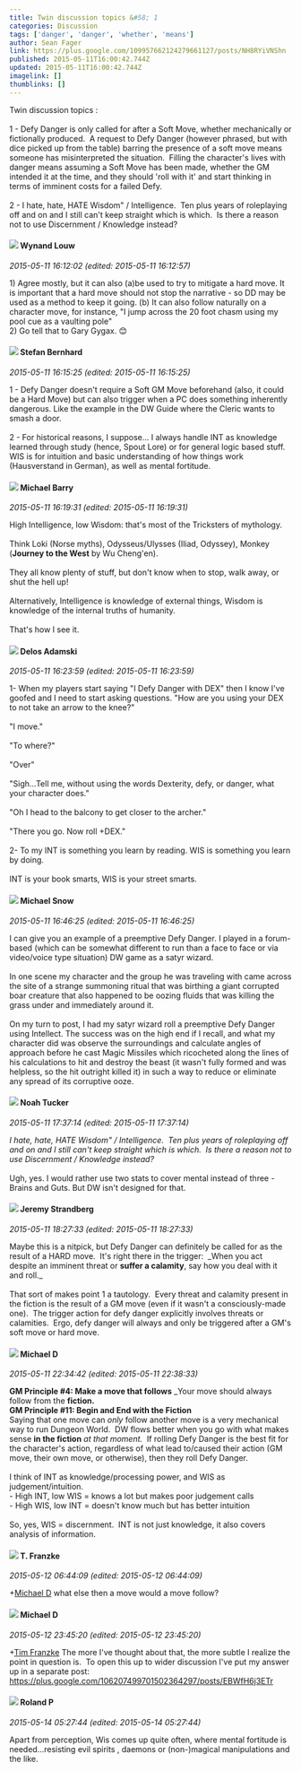 ```yaml
---
title: Twin discussion topics &#58; 1
categories: Discussion
tags: ['danger', 'danger', 'whether', 'means']
author: Sean Fager
link: https://plus.google.com/109957662124279661127/posts/NH8RYiVNShn
published: 2015-05-11T16:00:42.744Z
updated: 2015-05-11T16:00:42.744Z
imagelink: []
thumblinks: []
---
```


Twin discussion topics :<br /><br />1 - Defy Danger is only called for after a Soft Move, whether mechanically or fictionally produced.  A request to Defy Danger (however phrased, but with dice picked up from the table) barring the presence of a soft move means someone has misinterpreted the situation.  Filling the character&#39;s lives with danger means assuming a Soft Move has been made, whether the GM intended it at the time, and they should &#39;roll with it&#39; and start thinking in terms of imminent costs for a failed Defy.<br /><br />2 - I hate, hate, HATE Wisdom&quot; / Intelligence.  Ten plus years of roleplaying off and on and I still can&#39;t keep straight which is which.  Is there a reason not to use Discernment / Knowledge instead?
<div id='comment z12oylbgtzi4ehavz23tfpxyys3ledsbf04'>
  <h4><img src='{{site.baseurl}}//images/avatars/111256963556395023796_photo.jpg'> Wynand Louw</h4>
      <p><cite>2015-05-11 16:12:02 (edited: 2015-05-11 16:12:57)</cite></p>
        <p>1) Agree mostly, but it can also (a)be used to try to mitigate a hard move. It is important that a hard move should not stop the narrative - so DD may be used as a method to keep it going. (b) It can also follow naturally on a  character move, for instance, &quot;I jump across the 20 foot chasm using my pool cue as a vaulting pole&quot;<br />2) Go tell that to Gary Gygax. ﻿😊</p>
</div>
        

<div id='comment z12oylbgtzi4ehavz23tfpxyys3ledsbf04'>
  <h4><img src='{{site.baseurl}}//images/avatars/100228915393704836590_photo.jpg'> Stefan Bernhard</h4>
      <p><cite>2015-05-11 16:15:25 (edited: 2015-05-11 16:15:25)</cite></p>
        <p>1 - Defy Danger doesn&#39;t require a Soft GM Move beforehand (also, it could be a Hard Move) but can also trigger when a PC does something inherently dangerous. Like the example in the DW Guide where the Cleric wants to smash a door.<br /><br />2 - For historical reasons, I suppose... I always handle INT as knowledge learned through study (hence, Spout Lore) or for general logic based stuff. WIS is for intuition and basic understanding of how things work (Hausverstand in German), as well as mental fortitude.</p>
</div>
        

<div id='comment z12oylbgtzi4ehavz23tfpxyys3ledsbf04'>
  <h4><img src='{{site.baseurl}}//images/avatars/111063200037086452489_photo.jpg'> Michael Barry</h4>
      <p><cite>2015-05-11 16:19:31 (edited: 2015-05-11 16:19:31)</cite></p>
        <p>High Intelligence, low Wisdom: that&#39;s most of the Tricksters of mythology.<br /><br />Think Loki (Norse myths), Odysseus/Ulysses (Iliad, Odyssey), Monkey (<b>Journey to the West</b> by Wu Cheng&#39;en). <br /><br />They all know plenty of stuff, but don&#39;t know when to stop, walk away, or shut the hell up! <br /><br />Alternatively, Intelligence is knowledge of external things, Wisdom is knowledge of the internal truths of humanity. <br /><br />That&#39;s how I see it.</p>
</div>
        

<div id='comment z12oylbgtzi4ehavz23tfpxyys3ledsbf04'>
  <h4><img src='{{site.baseurl}}//images/avatars/112189206383181484786_photo.jpg'> Delos Adamski</h4>
      <p><cite>2015-05-11 16:23:59 (edited: 2015-05-11 16:23:59)</cite></p>
        <p>1- When my players start saying &quot;I Defy Danger with DEX&quot; then I know I&#39;ve goofed and I need to start asking questions. &quot;How are you using your DEX to not take an arrow to the knee?&quot; <br /><br />&quot;I move.&quot;<br /><br />&quot;To where?&quot;<br /><br />&quot;Over&quot;<br /><br />&quot;Sigh...Tell me, without using the words Dexterity, defy, or danger, what your character does.&quot;<br /><br />&quot;Oh I head to the balcony to get closer to the archer.&quot;<br /><br />&quot;There you go. Now roll +DEX.&quot;<br /><br />2- To my INT is something you learn by reading. WIS is something you learn by doing.<br /><br />INT is your book smarts, WIS is your street smarts.</p>
</div>
        

<div id='comment z12oylbgtzi4ehavz23tfpxyys3ledsbf04'>
  <h4><img src='{{site.baseurl}}//images/avatars/109741557816559754267_photo.jpg'> Michael Snow</h4>
      <p><cite>2015-05-11 16:46:25 (edited: 2015-05-11 16:46:25)</cite></p>
        <p>I can give you an example of a preemptive Defy Danger. I played in a forum-based (which can be somewhat different to run than a face to face or via video/voice type situation) DW game as a satyr wizard.<br /><br />In one scene my character and the group he was traveling with came across the site of a strange summoning ritual that was birthing a giant corrupted boar creature that also happened to be oozing fluids that was killing the grass under and immediately around it.<br /><br />On my turn to post, I had my satyr wizard roll a preemptive Defy Danger using Intellect. The success was on the high end if I recall, and what my character did was observe the surroundings and calculate angles of approach before he cast Magic Missiles which ricocheted along the lines of his calculations to hit and destroy the beast (it wasn&#39;t fully formed and was helpless, so the hit outright killed it) in such a way to reduce or eliminate any spread of its corruptive ooze.</p>
</div>
        

<div id='comment z12oylbgtzi4ehavz23tfpxyys3ledsbf04'>
  <h4><img src='{{site.baseurl}}//images/avatars/107427721230797057337_photo.jpg'> Noah Tucker</h4>
      <p><cite>2015-05-11 17:37:14 (edited: 2015-05-11 17:37:14)</cite></p>
        <p><i>I hate, hate, HATE Wisdom&quot; / Intelligence.  Ten plus years of roleplaying off and on and I still can&#39;t keep straight which is which.  Is there a reason not to use Discernment / Knowledge instead?</i><br /><br />Ugh, yes. I would rather use two stats to cover mental instead of three - Brains and Guts. But DW isn&#39;t designed for that.</p>
</div>
        

<div id='comment z12oylbgtzi4ehavz23tfpxyys3ledsbf04'>
  <h4><img src='{{site.baseurl}}//images/avatars/102595580176380683252_photo.jpg'> Jeremy Strandberg</h4>
      <p><cite>2015-05-11 18:27:33 (edited: 2015-05-11 18:27:33)</cite></p>
        <p>Maybe this is a nitpick, but Defy Danger can definitely be called for as the result of a HARD move.  It&#39;s right there in the trigger:  _When you act despite an imminent threat or <b>suffer a calamity</b>, say how you deal with it and roll._<br /><br />That sort of makes point 1 a tautology.  Every threat and calamity present in the fiction is the result of a GM move (even if it wasn&#39;t a consciously-made one).  The trigger action for defy danger explicitly involves threats or calamities.  Ergo, defy danger will always and only be triggered after a GM&#39;s soft move or hard move.  </p>
</div>
        

<div id='comment z12oylbgtzi4ehavz23tfpxyys3ledsbf04'>
  <h4><img src='{{site.baseurl}}//images/avatars/106207499701502364297_photo.jpg'> Michael D</h4>
      <p><cite>2015-05-11 22:34:42 (edited: 2015-05-11 22:38:33)</cite></p>
        <p><b>GM Principle #4: Make a move that follows</b> _Your move should always follow from the <b>fiction.</b><br /><b>GM Principle #11: Begin and End with the Fiction</b><br />Saying that one move can <i>only</i> follow another move is a very mechanical way to run Dungeon World.  DW flows better when you go with what makes sense <b>in the fiction</b> <i>at that moment.</i>  If rolling Defy Danger is the best fit for the character&#39;s action, regardless of what lead to/caused their action (GM move, their own move, or otherwise), then they roll Defy Danger.<br /><br />I think of INT as knowledge/processing power, and WIS as judgement/intuition.  <br />- High INT, low WIS = knows a lot but makes poor judgement calls<br />- High WIS, low INT = doesn&#39;t know much but has better intuition<br /><br />So, yes, WIS = discernment.  INT is not just knowledge, it also covers analysis of information.</p>
</div>
        

<div id='comment z12oylbgtzi4ehavz23tfpxyys3ledsbf04'>
  <h4><img src='{{site.baseurl}}//images/avatars/110330901807759406775_photo.jpg'> T. Franzke</h4>
      <p><cite>2015-05-12 06:44:09 (edited: 2015-05-12 06:44:09)</cite></p>
        <p><span class="proflinkWrapper"><span class="proflinkPrefix">+</span><a class="proflink" href="https://plus.google.com/106207499701502364297" oid="106207499701502364297">Michael D</a></span> what else then a move would a move follow? </p>
</div>
        

<div id='comment z12oylbgtzi4ehavz23tfpxyys3ledsbf04'>
  <h4><img src='{{site.baseurl}}//images/avatars/106207499701502364297_photo.jpg'> Michael D</h4>
      <p><cite>2015-05-12 23:45:20 (edited: 2015-05-12 23:45:20)</cite></p>
        <p><span class="proflinkWrapper"><span class="proflinkPrefix">+</span><a class="proflink" href="https://plus.google.com/110330901807759406775" oid="110330901807759406775">Tim Franzke</a></span> The more I&#39;ve thought about that, the more subtle I realize the point in question is.  To open this up to wider discussion I&#39;ve put my answer up in a separate post:<br /><a href="https://plus.google.com/106207499701502364297/posts/EBWfH6j3ETr" class="ot-anchor">https://plus.google.com/106207499701502364297/posts/EBWfH6j3ETr</a></p>
</div>
        

<div id='comment z12oylbgtzi4ehavz23tfpxyys3ledsbf04'>
  <h4><img src='{{site.baseurl}}//images/avatars/110384865323265614483_photo.jpg'> Roland P</h4>
      <p><cite>2015-05-14 05:27:44 (edited: 2015-05-14 05:27:44)</cite></p>
        <p>Apart from perception, Wis comes up quite often, where mental fortitude is needed...resisting evil spirits , daemons or (non-)magical manipulations and the like.</p>
</div>
        